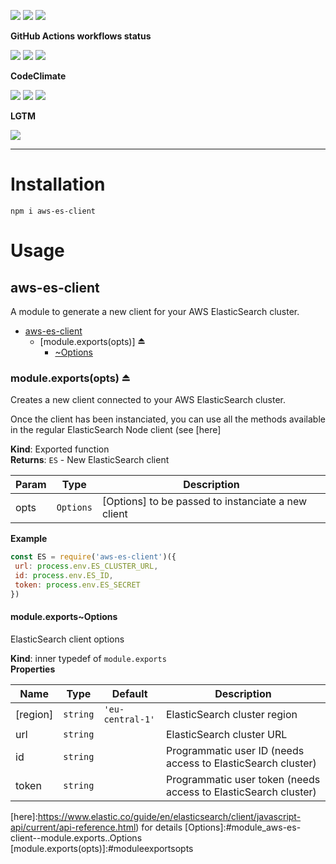 ![](https://img.shields.io/github/package-json/v/kaskadi/aws-es-client)
![](https://img.shields.io/badge/code--style-standard-blue)
![](https://img.shields.io/github/license/kaskadi/aws-es-client?color=blue)

**GitHub Actions workflows status**

[![](https://img.shields.io/github/workflow/status/kaskadi/aws-es-client/publish?label=publish&logo=npm)](https://github.com/kaskadi/aws-es-client/actions?query=workflow%3Apublish)
[![](https://img.shields.io/github/workflow/status/kaskadi/aws-es-client/build?label=build&logo=mocha)](https://github.com/kaskadi/aws-es-client/actions?query=workflow%3Abuild)
[![](https://img.shields.io/github/workflow/status/kaskadi/aws-es-client/generate-docs?label=docs&logo=read-the-docs)](https://github.com/kaskadi/aws-es-client/actions?query=workflow%3Agenerate-docs)

**CodeClimate**

[![](https://img.shields.io/codeclimate/maintainability/kaskadi/aws-es-client?label=maintainability&logo=Code%20Climate)](https://codeclimate.com/github/kaskadi/aws-es-client)
[![](https://img.shields.io/codeclimate/tech-debt/kaskadi/aws-es-client?label=technical%20debt&logo=Code%20Climate)](https://codeclimate.com/github/kaskadi/aws-es-client)
[![](https://img.shields.io/codeclimate/coverage/kaskadi/aws-es-client?label=test%20coverage&logo=Code%20Climate)](https://codeclimate.com/github/kaskadi/aws-es-client)

**LGTM**

[![](https://img.shields.io/lgtm/grade/javascript/github/kaskadi/aws-es-client?label=code%20quality&logo=LGTM)](https://lgtm.com/projects/g/kaskadi/aws-es-client/?mode=list&logo=LGTM)

****

# Installation

```
npm i aws-es-client
```

# Usage

## aws-es-client

A module to generate a new client for your AWS ElasticSearch cluster.


* [aws-es-client]
    * [module.exports(opts)] ⏏
        * [~Options]


### module.exports(opts) ⏏

Creates a new client connected to your AWS ElasticSearch cluster. 

Once the client has been instanciated, you can use all the methods available in the regular ElasticSearch Node client (see [here]

**Kind**: Exported function  
**Returns**: `ES` - New ElasticSearch client  

| Param | Type | Description |
| --- | --- | --- |
| opts | `Options` | [Options] to be passed to instanciate a new client |

**Example**  
```js
const ES = require('aws-es-client')({
 url: process.env.ES_CLUSTER_URL,
 id: process.env.ES_ID,
 token: process.env.ES_SECRET
})
```

#### module.exports~Options

ElasticSearch client options

**Kind**: inner typedef of `module.exports`  
**Properties**

| Name | Type | Default | Description |
| --- | --- | --- | --- |
| \[region\] | `string` | `'eu-central-1'` | ElasticSearch cluster region |
| url | `string` |  | ElasticSearch cluster URL |
| id | `string` |  | Programmatic user ID (needs access to ElasticSearch cluster) |
| token | `string` |  | Programmatic user token (needs access to ElasticSearch cluster) |

<!-- LINKS -->

[aws-es-client]:#aws-es-client
[~Options]:#moduleexportsoptions
[here]:https://www.elastic.co/guide/en/elasticsearch/client/javascript-api/current/api-reference.html) for details
[Options]:#module_aws-es-client--module.exports..Options
[module.exports(opts)]:#moduleexportsopts